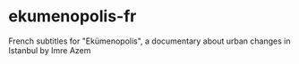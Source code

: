 ekumenopolis-fr
===============

French subtitles for "Ekümenopolis", a documentary about urban changes in Istanbul by Imre Azem
